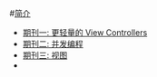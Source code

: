 #[简介](README.md)
* [期刊一: 更轻量的 View Controllers](chapter1.md)
* [期刊二: 并发编程](issue2.md)
* [期刊三: 视图](issue3.md)
* 